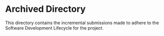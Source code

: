 # Archived Directory

This directory contains the incremental submissions made to adhere to the Software Development Lifecycle for the project. 
